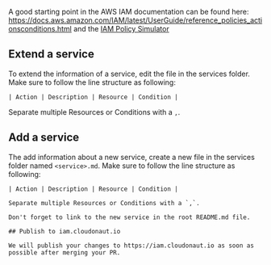 A good starting point in the AWS IAM documentation can be found here: https://docs.aws.amazon.com/IAM/latest/UserGuide/reference_policies_actionsconditions.html and the [IAM Policy Simulator](https://policysim.aws.amazon.com)

## Extend a service

To extend the information of a service, edit the file in the services folder. Make sure to follow the line structure as following:

```
| Action | Description | Resource | Condition |
```

Separate multiple Resources or Conditions with a `,`.

## Add a service

The add information about a new service, create a new file in the services folder named `<service>.md`. Make sure to follow the line structure as following:

```
| Action | Description | Resource | Condition |

Separate multiple Resources or Conditions with a `,`.

Don't forget to link to the new service in the root README.md file.

## Publish to iam.cloudonaut.io

We will publish your changes to https://iam.cloudonaut.io as soon as possible after merging your PR.
